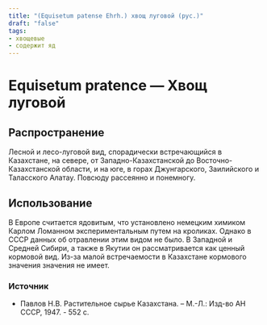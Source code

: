 ```yaml
---
title: "(Equisetum patense Ehrh.) хвощ луговой (рус.)"
draft: "false"
tags:
- хвощевые
- содержит яд
---
```


# Equisetum pratence — Хвощ луговой
## Распространение
Лесной и лесо-луговой вид, спорадически встречающийся в Казахстане, на севере, от Западно-Казахстанской до Восточно-Казахстанской области, и на юге, в горах Джунгарского, Заилийского и Таласского Алатау. Повсюду рассеянно и понемногу. 

## Использование
В Европе считается ядовитым, что установлено немецким химиком Карлом Ломанном экспериментальным путем на кроликах. Однако в СССР данных об отравлении этим видом не было. В Западной и Средней Сибири, а также в Якутии он рассматривается как ценный кормовой вид. Из-за малой встречаемости в Казахстане кормового значения значения не имеет. 
### Источник
* Павлов Н.В. Растительное сырье Казахстана. – М.-Л.: Изд-во АН СССР, 1947. - 552 с.
